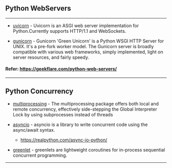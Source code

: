 ## Python WebServers
***
- [uvicorn](https://www.uvicorn.org/) - Uvicorn is an ASGI web server implementation for Python.Currently supports HTTP/1.1 and WebSockets.

- [gunicorn](https://gunicorn.org/) - Gunicorn 'Green Unicorn' is a Python WSGI HTTP Server for UNIX. It's a pre-fork worker model. The Gunicorn server is broadly compatible with various web frameworks, simply implemented, light on server resources, and fairly speedy.

#### Refer: https://geekflare.com/python-web-servers/
 
***
## Python Concurrency

- [multiprocessing](https://docs.python.org/3/library/multiprocessing.html#) - The multiprocessing package offers both local and remote concurrency, effectively side-stepping the Global Interpreter Lock by using subprocesses instead of threads

- [asyncio](https://docs.python.org/3/library/asyncio.html) - asyncio is a library to write concurrent code using the async/await syntax.
    * https://realpython.com/async-io-python/

- [greenlet](https://greenlet.readthedocs.io/en/latest/) - greenlets are lightweight coroutines for in-process sequential concurrent programming.




***